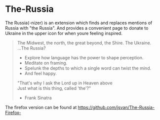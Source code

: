 # The-Russia
The Russia(-nizer) is an extension which finds and replaces mentions of Russia with "the Russia". And provides a convenient page to donate to Ukraine in the upper icon for when youre feeling inspired. 


>The Midwest, the north, the great beyond, the Shire. The Ukraine. ...The Russia?
>* Explore how language has the power to shape perception. 
>* Meditate on framing. 
>* Spelunk the depths to which a single word can twist the mind. 
>* And feel happy.
>  
>  
>"That's why I ask the Lord up in Heaven above  
>Just what is this thing, called 'the'?"  
>- Frank Sinatra

The firefox version can be found at https://github.com/jsvan/The-Russia-Firefox-
